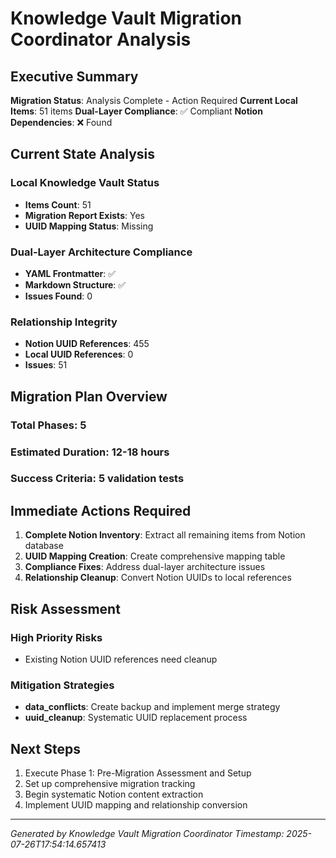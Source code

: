# Knowledge Vault Migration Coordinator Analysis

## Executive Summary

**Migration Status**: Analysis Complete - Action Required
**Current Local Items**: 51 items
**Dual-Layer Compliance**: ✅ Compliant
**Notion Dependencies**: ❌ Found

## Current State Analysis

### Local Knowledge Vault Status
- **Items Count**: 51
- **Migration Report Exists**: Yes
- **UUID Mapping Status**: Missing

### Dual-Layer Architecture Compliance
- **YAML Frontmatter**: ✅
- **Markdown Structure**: ✅
- **Issues Found**: 0

### Relationship Integrity
- **Notion UUID References**: 455
- **Local UUID References**: 0
- **Issues**: 51

## Migration Plan Overview

### Total Phases: 5
### Estimated Duration: 12-18 hours
### Success Criteria: 5 validation tests

## Immediate Actions Required

1. **Complete Notion Inventory**: Extract all remaining items from Notion database
2. **UUID Mapping Creation**: Create comprehensive mapping table
3. **Compliance Fixes**: Address dual-layer architecture issues
4. **Relationship Cleanup**: Convert Notion UUIDs to local references

## Risk Assessment

### High Priority Risks
- Existing Notion UUID references need cleanup

### Mitigation Strategies
- **data_conflicts**: Create backup and implement merge strategy
- **uuid_cleanup**: Systematic UUID replacement process

## Next Steps

1. Execute Phase 1: Pre-Migration Assessment and Setup
2. Set up comprehensive migration tracking
3. Begin systematic Notion content extraction
4. Implement UUID mapping and relationship conversion

---
*Generated by Knowledge Vault Migration Coordinator*
*Timestamp: 2025-07-26T17:54:14.657413*
